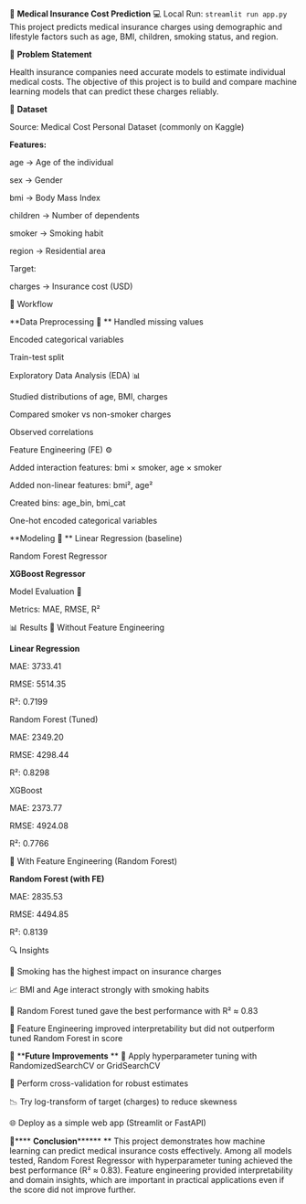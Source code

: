 🏥 **Medical Insurance Cost Prediction**
💻 Local Run: `streamlit run app.py`  
This project predicts medical insurance charges using demographic and lifestyle factors such as age, BMI, children, smoking status, and region.

📌 **Problem Statement**

Health insurance companies need accurate models to estimate individual medical costs. The objective of this project is to build and compare machine learning models that can predict these charges reliably.

📂 **Dataset**

Source: Medical Cost Personal Dataset (commonly on Kaggle)

**Features:**

age → Age of the individual

sex → Gender

bmi → Body Mass Index

children → Number of dependents

smoker → Smoking habit

region → Residential area

Target:

charges → Insurance cost (USD)

🧾 Workflow

**Data Preprocessing 🧹
**
Handled missing values

Encoded categorical variables

Train-test split

Exploratory Data Analysis (EDA) 📊

Studied distributions of age, BMI, charges

Compared smoker vs non-smoker charges

Observed correlations

Feature Engineering (FE) ⚙️

Added interaction features: bmi × smoker, age × smoker

Added non-linear features: bmi², age²

Created bins: age_bin, bmi_cat

One-hot encoded categorical variables

**Modeling 🤖
**
Linear Regression (baseline)

Random Forest Regressor

**XGBoost Regressor**

Model Evaluation 📏

Metrics: MAE, RMSE, R²

📊 Results
🔹 Without Feature Engineering

**Linear Regression**

MAE: 3733.41

RMSE: 5514.35

R²: 0.7199

Random Forest (Tuned)

MAE: 2349.20

RMSE: 4298.44

R²: 0.8298

XGBoost

MAE: 2373.77

RMSE: 4924.08

R²: 0.7766

🔹 With Feature Engineering (Random Forest)

**Random Forest (with FE)**

MAE: 2835.53

RMSE: 4494.85

R²: 0.8139

🔍 Insights

🚬 Smoking has the highest impact on insurance charges

📈 BMI and Age interact strongly with smoking habits

🌲 Random Forest tuned gave the best performance with R² ≈ 0.83

🧠 Feature Engineering improved interpretability but did not outperform tuned Random Forest in score

🚀 ****Future Improvements**
**
🔧 Apply hyperparameter tuning with RandomizedSearchCV or GridSearchCV

🔄 Perform cross-validation for robust estimates

📉 Try log-transform of target (charges) to reduce skewness

🌐 Deploy as a simple web app (Streamlit or FastAPI)

📝**** **Conclusion********
**
This project demonstrates how machine learning can predict medical insurance costs effectively.
Among all models tested, Random Forest Regressor with hyperparameter tuning achieved the best performance (R² ≈ 0.83).
Feature engineering provided interpretability and domain insights, which are important in practical applications even if the score did not improve further.
